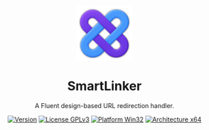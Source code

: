 <p align="center">
  <img width="25%" align="center" src="https://github.com/theFASTER-UNiTY/SmartLinker/blob/master/resources/images/icons/png/icon_shadow_1.png?raw=true" alt="logo">
</p>
  <h1 align="center">
  SmartLinker
</h1>
<p align="center">
  A Fluent design-based URL redirection handler.
</p>

<div align="center">

[![Version](https://img.shields.io/badge/Version-1.0.0-color)]()
[![License GPLv3](https://img.shields.io/badge/License-GPLv3-8a2be2)](LICENSE)
[![Platform Win32](https://img.shields.io/badge/Platform-Windows-2196f3)]()
[![Architecture x64](https://img.shields.io/badge/Architecture-64--bit-fcaf00)]()

</div>
